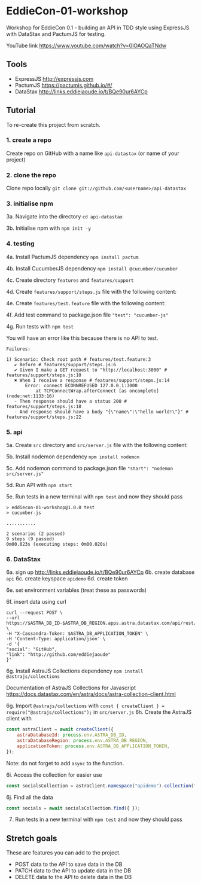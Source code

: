 # EddieCon-01-workshop

Workshop for EddieCon 0.1 - building an API in TDD style using ExpressJS with DataStax and PactumJS for testing.

YouTube link https://www.youtube.com/watch?v=0lOAOQaTNdw

## Tools

- ExpressJS http://expressjs.com
- PactumJS https://pactumjs.github.io/#/
- DataStax http://links.eddiejaoude.io/t/BQe90ur6AYCp

## Tutorial

To re-create this project from scratch.

### 1. create a repo

Create repo on GitHub with a name like `api-datastax` (or name of your project)

### 2. clone the repo

Clone repo locally `git clone git://github.com/<username>/api-datastax`

### 3. initialise npm

3a. Navigate into the directory `cd api-datastax`

3b. Initialise npm with `npm init -y`

### 4. testing

4a. Install PactumJS dependency `npm install pactum`

4b. Install CucumberJS dependency `npm install @cucumber/cucumber`

4c. Create directory `features` and `features/support`

4d. Create `features/support/steps.js` file with the following content:



4e. Create `features/test.feature` file with the following content:


4f. Add test command to package.json file `"test": "cucumber-js"`

4g. Run tests with `npm test`

You will have an error like this because there is no API to test.

```
Failures:

1) Scenario: Check root path # features/test.feature:3
   ✔ Before # features/support/steps.js:6
   ✔ Given I make a GET request to "http://localhost:3000" # features/support/steps.js:10
   ✖ When I receive a response # features/support/steps.js:14
       Error: connect ECONNREFUSED 127.0.0.1:3000
           at TCPConnectWrap.afterConnect [as oncomplete] (node:net:1133:16)
   - Then response should have a status 200 # features/support/steps.js:18
   - And response should have a body "{\"name\":\"hello world!\"}" # features/support/steps.js:22

```

### 5. api

5a. Create `src` directory and `src/server.js` file with the following content:


5b. Install nodemon dependency `npm install nodemon`

5c. Add nodemon command to package.json file `"start": "nodemon src/server.js"`

5d. Run API with `npm start`

5e. Run tests in a new terminal with `npm test` and now they should pass

```
> eddiecon-01-workshop@1.0.0 test
> cucumber-js

...........

2 scenarios (2 passed)
9 steps (9 passed)
0m00.023s (executing steps: 0m00.020s)
```

### 6. DataStax

6a. sign up http://links.eddiejaoude.io/t/BQe90ur6AYCp
6b. create database `api`
6c. create keyspace `apidemo`
6d. create token

6e. set environment variables (treat these as passwords)

6f. insert data using curl

```
curl --request POST \
--url https://$ASTRA_DB_ID-$ASTRA_DB_REGION.apps.astra.datastax.com/api/rest/v2/namespaces/$ASTRA_DB_KEYSPACE/collections/apidemo \
-H "X-Cassandra-Token: $ASTRA_DB_APPLICATION_TOKEN" \
-H 'Content-Type: application/json' \
-d '{
"social": "GitHub",
"link": "http://github.com/eddiejaoude"
}'
```

6g. Install AstraJS Collections dependency `npm install @astrajs/collections`

Documentation of AstraJS Collections for Javascript https://docs.datastax.com/en/astra/docs/astra-collection-client.html

6g. Import `@astrajs/collections` with `const { createClient } = require("@astrajs/collections");` in `src/server.js`
6h. Create the AstraJS client with

```js
const astraClient = await createClient({
    astraDatabaseId: process.env.ASTRA_DB_ID,
    astraDatabaseRegion: process.env.ASTRA_DB_REGION,
    applicationToken: process.env.ASTRA_DB_APPLICATION_TOKEN,
});
```

Note: do not forget to add `async` to the function.

6i. Access the collection for easier use

```js
const socialsCollection = astraClient.namespace("apidemo").collection("socials");
```

6j. Find all the data

```js
const socials = await socialsCollection.find({ });
```

7. Run tests in a new terminal with `npm test` and now they should pass

## Stretch goals

These are features you can add to the project.

- POST data to the API to save data in the DB
- PATCH data to the API to update data in the DB
- DELETE data to the API to delete data in the DB
